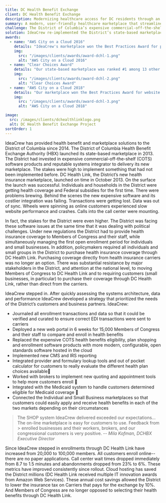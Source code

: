 ```yaml
---
title: DC Health Benefit Exchange
client: DC Health Benefit Exchange
description: Modernizing healthcare access for DC residents through an integrated eligibility system
summary: A modern, user-friendly healthcare marketplace that streamlines access to quality coverage for DC residents.
challenge: The District of Columbia’s expensive commercial-off-the-shelf (COTS) software failed after implementation during its first renewal period in 2014.
solution: IdeaCrew re-implemented the District’s state-based marketplace using open standards and cloud technology to quickly become one of the leading and most financially sustainable platforms in the nation.
awards:
  - name: "AWS City on a Cloud 2016"
    details: "IdeaCrew's marketplace won the Best Practices Award for providing a cost-effective platform"
    img:
      src: "/images/clients/awards/award-dchl-1.png"
      alt: "AWS City on a Cloud 2016"
  - name: "Clear Choices Award"
    details: "Our state-based marketplace was ranked #1 among 13 other State-Based Marketplaces"
    img:
      src: "/images/clients/awards/award-dchl-2.png"
      alt: "Clear Choices Award"
  - name: "AWS City on a Cloud 2018"
    details: "Our marketplace won the Best Practices Award for website performance and cost savings"
    img:
      src: "/images/clients/awards/award-dchl-3.png"
      alt: "AWS City on a Cloud 2018"

image:
  src: /images/clients/dchealthlinklogo.png
  alt: DC Health Benefit Exchange Project
sortOrder: 1
---
```


IdeaCrew has provided health benefit and marketplace solutions to the District of Columbia since 2014. The District of Columbia Health Benefit Exchange Authority (HBX) launched its state-based marketplace in 2013. The District had invested in expensive commercial-off-the-shelf (COTS) software products and reputable systems integrator to delivery its new marketplace. The stakes were high to implement something that had not been implemented before. DC Health Link, the District’s new health insurance marketplace, launched on time in October 2013. On the surface the launch was successful. Individuals and households in the District were getting health coverage and Federal subsidies for the first time. There were problems brewing. Behind the scenes the new expensive software and its costlier integration was failing. Transactions were getting lost. Data was out of sync. Wheels were spinning as online customers experienced slow website performance and crashes. Calls into the call center were mounting.

In fact, the stakes for the District were even higher. The District was facing these software issues at the same time that it was dealing with political challenges. Under new regulations the District had to provide health insurance coverage to Members of Congress and their staff, while simultaneously managing the first open enrollment period for individuals and small businesses. In addition, policymakers required all individuals and small groups in the District to purchase health insurance coverage through DC Health Link. Purchasing coverage directly from health insurance carriers was no longer an option. There was substantial resistance by major stakeholders in the District, and attention at the national level, to moving Members of Congress to DC Health Link and to requiring customers (small businesses, in particular) to purchase their coverage through DC Health Link, rather than direct from the carriers.

IdeaCrew stepped in. After quickly assessing the systems architecture, data and performance IdeaCrew developed a strategy that prioritized the needs of the District’s customers and business partners. IdeaCrew:

- Journaled all enrollment transactions and data so that it could be verified and curated to ensure correct EDI transactions were sent to carriers
- Deployed a new web portal in 6 weeks for 15,000 Members of Congress and their staff to compare and enroll in health benefits
- Replaced the expensive COTS health benefits eligibility, plan shopping and enrollment software products with more modern, configurable, open standards software hosted in the cloud
- Implemented new CMS and IRS reporting
- Integrated provider and formulary lookup tools and out of pocket calculator for customers to really evaluate the different health plan choices available
- Worked with brokers to implement new quoting and appointment tools to help more customers enroll 
- Integrated with the Medicaid system to handle customers determined eligible for Medicaid coverage 
- Connected the Individual and Small Business marketplaces so that customers could easily apply and receive health benefits in each of the two markets depending on their circumstances

> The SHOP system IdeaCrew delivered exceeded our expectations…The on-line marketplace is easy for customers to use. Feedback from > enrolled businesses and their workers, brokers, and our congressional customers is very positive.
> -- <cite>Mila Kofman, DCHBX Executive Director</cite>

Since IdeaCrew stepped in enrollments through DC Health Link have increased from 20,000 to 100,000 members. All customers enroll online--there are no paper applications. Call center wait times dropped immediately from 8.7 to 1.5 minutes and abandonments dropped from 23% to 6%. These metrics have improved consistently since rollout. Cloud hosting has saved the District millions (DC Health Link received multiple IT innovation awards from Amazon Web Services). These annual cost savings allowed the District to lower the insurance tax on Carriers that pays for the exchange by 10%. And Members of Congress are no longer opposed to selecting their health benefits through DC Health Link.

